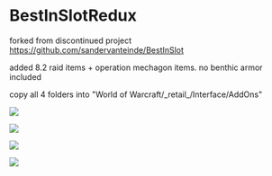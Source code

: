 # BestInSlotRedux
forked from discontinued project https://github.com/sandervanteinde/BestInSlot

added 8.2 raid items + operation mechagon items.
no benthic armor included

copy all 4 folders into "World of Warcraft/\_retail\_/Interface/AddOns"

![](https://i.imgur.com/b8qALtP.png)

![](https://i.imgur.com/6qLiJdx.png)

![](https://i.imgur.com/o7XS6RG.png)

![](https://i.imgur.com/1lAwtqU.png)
